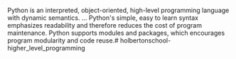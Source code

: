 Python is an interpreted, object-oriented, high-level programming language with dynamic semantics. ... Python's simple, easy to learn syntax emphasizes readability and therefore reduces the cost of program maintenance. Python supports modules and packages, which encourages program modularity and code reuse.# holbertonschool-higher_level_programming
